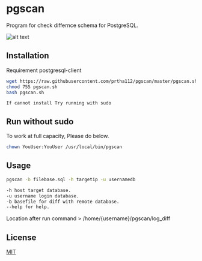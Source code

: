 # pgscan
Program for check differnce schema for PostgreSQL.

![alt text](https://github.com/prtha112/pgscan/blob/master/concept.jpg)

## Installation

Requirement postgresql-client

```bash
wget https://raw.githubusercontent.com/prtha112/pgscan/master/pgscan.sh
chmod 755 pgscan.sh
bash pgscan.sh
```
`If cannot install Try running with sudo`

## Run without sudo
To work at full capacity, Please do below.

```bash
chown YouUser:YouUser /usr/local/bin/pgscan
```

## Usage

```bash
pgscan -b filebase.sql -h targetip -u usernamedb

-h host target database.
-u username login database.
-b basefile for diff with remote database.
--help for help.
```

Location after run command > /home/{username}/pgscan/log_diff

## License
[MIT](https://github.com/prtha112/pgscan/blob/master/LICENSE)
